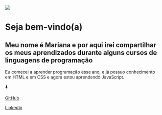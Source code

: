 <img src=" https://br.freepik.com/fotos-gratis/conceito-de-colagem-de-html-e-css_36295536.htm#query=Pessoa%20programando%20html&position=25&from_view=search&track=ais&uuid=70888ba5-c8f9-45fe-888f-bb121e525cd5">
</html>
<h1>Seja bem-vindo(a)</h1> 
<h2>Meu nome é Mariana e por aqui irei compartilhar os meus aprendizados durante alguns cursos de linguagens de programação </h2>
<p>Eu comecei a aprender programação esse ano, e já possuo conhecimento em HTML e em CSS e agora estou aprendendo JavaScript.</p>
<p>⬇️</p> 
<a href="https://github.com/Maribarboza" target="_blank">GitHub</a>
<P><a href="https://www.linkedin.com/in/marianabarboza11?originalSubdomain=br"target="_blank">LinkedIn</a></p>


